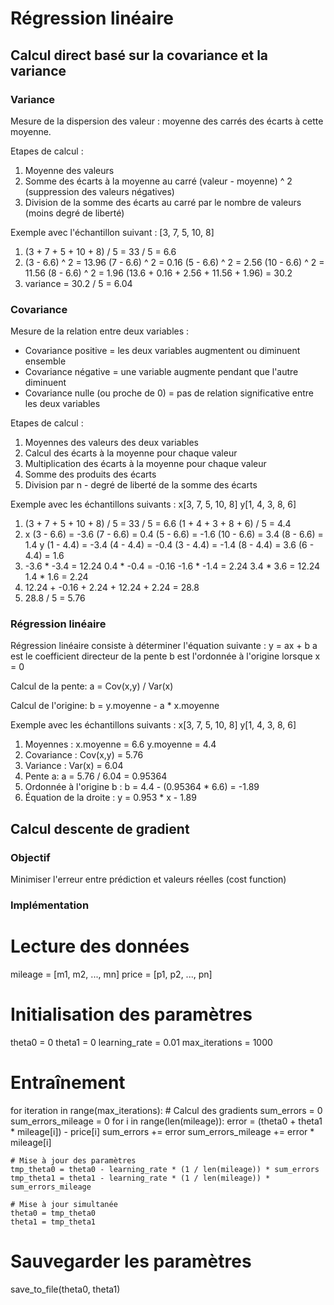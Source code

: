 # Régression linéaire

## Calcul direct basé sur la covariance et la variance

### Variance

Mesure de la dispersion des valeur : moyenne des carrés des écarts à cette moyenne.

Etapes de calcul :
1. Moyenne des valeurs
2. Somme des écarts à la moyenne au carré (valeur - moyenne) ^ 2 (suppression des valeurs négatives)
3. Division de la somme des écarts au carré par le nombre de valeurs (moins degré de liberté)

Exemple avec l'échantillon suivant :  [3, 7, 5, 10, 8]
1.  (3 + 7 + 5 + 10 + 8) / 5 = 33 / 5 = 6.6
2.  (3 - 6.6) ^ 2 = 13.96
    (7 - 6.6) ^ 2 = 0.16
    (5 - 6.6) ^ 2 = 2.56
    (10 - 6.6) ^ 2 = 11.56
    (8 - 6.6) ^ 2 = 1.96
    (13.6 + 0.16 + 2.56 + 11.56 + 1.96) = 30.2
3.  variance = 30.2 / 5 = 6.04

### Covariance

Mesure de la relation entre deux variables :
- Covariance positive = les deux variables augmentent ou diminuent ensemble
- Covariance négative = une variable augmente pendant que l'autre diminuent
- Covariance nulle (ou proche de 0) = pas de relation significative entre les deux variables

Etapes de calcul :
1. Moyennes des valeurs des deux variables
2. Calcul des écarts à la moyenne pour chaque valeur
3. Multiplication des écarts à la moyenne pour chaque valeur
4. Somme des produits des écarts
5. Division par n - degré de liberté de la somme des écarts

Exemple avec les échantillons suivants :  x[3, 7, 5, 10, 8] y[1, 4, 3, 8, 6]
1.  (3 + 7 + 5 + 10 + 8) / 5 = 33 / 5 = 6.6
    (1 + 4 + 3 + 8 + 6) / 5 = 4.4
2.  x   (3 - 6.6) = -3.6
        (7 - 6.6) = 0.4
        (5 - 6.6) = -1.6
        (10 - 6.6) = 3.4
        (8 - 6.6) = 1.4
    y   (1 - 4.4) = -3.4
        (4 - 4.4) = -0.4
        (3 - 4.4) = -1.4
        (8 - 4.4) = 3.6
        (6 - 4.4) = 1.6
3.  -3.6 * -3.4 = 12.24
    0.4 * -0.4 = -0.16
    -1.6 * -1.4 = 2.24
    3.4 * 3.6 = 12.24
    1.4 * 1.6 = 2.24
4.  12.24 + -0.16 + 2.24 + 12.24 + 2.24 = 28.8
5.  28.8 / 5 = 5.76

### Régression linéaire

Régression linéaire consiste à déterminer l'équation suivante :
    y = ax + b
        a est le coefficient directeur de la pente
        b est l'ordonnée à l'origine lorsque x = 0

Calcul de la pente: a = Cov(x,y) / Var(x)

Calcul de l'origine: b = y.moyenne - a * x.moyenne

Exemple avec les échantillons suivants :  x[3, 7, 5, 10, 8] y[1, 4, 3, 8, 6]
1. Moyennes :
    x.moyenne = 6.6
    y.moyenne = 4.4
2. Covariance :
    Cov(x,y) = 5.76
3. Variance :
    Var(x) = 6.04
4.  Pente a:
    a = 5.76 / 6.04 = 0.95364
5.  Ordonnée à l'origine b :
    b = 4.4 - (0.95364 * 6.6) = -1.89
6.  Équation de la droite :
    y = 0.953 * x - 1.89

## Calcul descente de gradient

### Objectif

Minimiser l'erreur entre prédiction et valeurs réelles (cost function)

### Implémentation

# Lecture des données
mileage = [m1, m2, ..., mn]
price = [p1, p2, ..., pn]

# Initialisation des paramètres
theta0 = 0
theta1 = 0
learning_rate = 0.01
max_iterations = 1000

# Entraînement
for iteration in range(max_iterations):
    # Calcul des gradients
    sum_errors = 0
    sum_errors_mileage = 0
    for i in range(len(mileage)):
        error = (theta0 + theta1 * mileage[i]) - price[i]
        sum_errors += error
        sum_errors_mileage += error * mileage[i]
    
    # Mise à jour des paramètres
    tmp_theta0 = theta0 - learning_rate * (1 / len(mileage)) * sum_errors
    tmp_theta1 = theta1 - learning_rate * (1 / len(mileage)) * sum_errors_mileage
    
    # Mise à jour simultanée
    theta0 = tmp_theta0
    theta1 = tmp_theta1

# Sauvegarder les paramètres
save_to_file(theta0, theta1)


